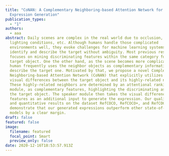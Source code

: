 ```yaml
---
title: "CoNAN: A Complementary Neighboring-based Attention Network for Referring
  Expression Generation"
publication_types:
  - "1"
authors:
  - aaa
abstract: Daily scenes are complex in the real world due to occlusion, undesired
  lighting conditions, etc. Although humans handle those complicated
  environments well, they evoke challenges for machine learning systems to
  identify and describe the target without ambiguity. Most previous research
  focuses on mining discriminating features within the same category for the
  target object. One the other hand, as the scene becomes more complicated,
  human frequently uses the neighbor objects as complementary information to
  describe the target one. Motivated by that, we propose a novel Complementary
  Neighboring-based Attention Network (CoNAN) that explicitly utilizes the
  visual differences between the target object and its highly-related neighbors.
  These highly-related neighbors are determined by an attentional ranking
  module, as complementary features, highlighting the discriminating aspects for
  the target object. The speaker module then takes the visual difference
  features as an additional input to generate the expression. Our qualitative
  and quantitative results on the dataset RefCOCO, RefCOCO+, and RefCOCOg
  demonstrate that our generated expressions outperform other state-of-the-art
  models by a clear margin.
draft: false
featured: false
image:
  filename: featured
  focal_point: Smart
  preview_only: false
date: 2020-12-16T18:53:57.913Z
---
```

